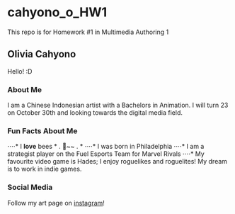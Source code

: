 # cahyono_o_HW1
This repo is for Homework #1 in Multimedia Authoring 1

## Olivia Cahyono
Hello! :D

### About Me
I am a Chinese Indonesian artist with a Bachelors in Animation. I will turn 23 on October 30th and looking towards the digital media field.

### Fun Facts About Me
⋅⋅⋅⋅* I **love** bees * . 🐝~~ . *
⋅⋅⋅⋅* I was born in Philadelphia
⋅⋅⋅⋅* I am a strategist player on the Fuel Esports Team for Marvel Rivals
⋅⋅⋅⋅* My favourite video game is Hades; I enjoy roguelikes and roguelites! My dream is to work in indie games.

### Social Media
Follow my art page on [instagram](https://www.google.com/url?sa=t&source=web&rct=j&opi=89978449&url=https://www.instagram.com/strifepainter/%3Fhl%3Den&ved=2ahUKEwjThpCUg4aQAxUMv4kEHawEESgQFnoECB0QAQ&usg=AOvVaw1lNdX3q75uMD2qAsMdNOBT)!